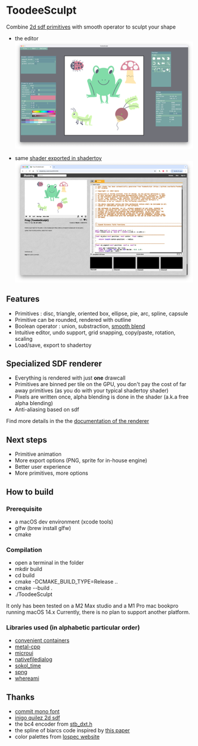 # ToodeeSculpt

Combine [2d sdf primitives](https://iquilezles.org/articles/distfunctions2d/) with smooth operator to sculpt your shape

* the editor
![2024-11 screenshot](/images/Screenshot%202025-03-02%20at%2016.23.08.png)

* same [shader exported in shadertoy](https://www.shadertoy.com/view/WfsXW8)
![alt text](images/shader_toy_export.png)


## Features
* Primitives : disc, triangle, oriented box, ellipse, pie, arc, spline, capsule
* Primitive can be rounded, rendered with outline
* Boolean operator : union, substraction, [smooth blend](https://iquilezles.org/articles/smin/)
* Intuitive editor, undo support, grid snapping, copy/paste, rotation, scaling
* Load/save, export to shadertoy

## Specialized SDF renderer

* Everything is rendered with just **one** drawcall
* Primitives are binned per tile on the GPU, you don't pay the cost of far away primitives (as you do with your typical shadertoy shader)
* Pixels are written once, alpha blending is done in the shader (a.k.a free alpha blending)
* Anti-aliasing based on sdf

Find more details in the the [documentation of the renderer](/doc/renderer.md)

## Next steps
* Primitive animation
* More export options (PNG, sprite for in-house engine)
* Better user experience
* More primitives, more options

## How to build
### Prerequisite
* a macOS dev environment (xcode tools)
* glfw (brew install glfw)
* cmake
### Compilation
* open a terminal in the folder
* mkdir build
* cd build
* cmake -DCMAKE_BUILD_TYPE=Release ..
* cmake --build .
* ./ToodeeSculpt

It only has been tested on a M2 Max studio and a M1 Pro mac bookpro running macOS 14.x
Currently, there is no plan to support another platform. 


### Libraries used (in alphabetic particular order)

* [convenient containers](https://github.com/JacksonAllan/CC)
* [metal-cpp](https://developer.apple.com/metal/cpp/)
* [microui](https://github.com/rxi/microui)
* [nativefiledialog](https://github.com/mlabbe/nativefiledialog)
* [sokol_time](https://github.com/floooh/sokol/blob/master/sokol_time.h)
* [spng](https://github.com/randy408/libspng)
* [whereami](https://github.com/gpakosz/whereami)

## Thanks

* [commit mono font](https://github.com/eigilnikolajsen/commit-mono)
* [inigo quilez 2d sdf](https://iquilezles.org/articles/distfunctions2d/)
* the bc4 encoder from [stb_dxt.h](https://github.com/nothings/stb/blob/master/stb_dxt.h)
* the spline of biarcs code inspired by [this paper](https://cad-journal.net/files/vol_18/CAD_18(1)_2021_66-85.pdf)
* color palettes from [lospec website](https://lospec.com/palette-list/)